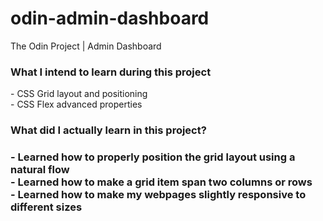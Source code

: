 # odin-admin-dashboard
The Odin Project | Admin Dashboard

<h3>What I intend to learn during this project</h3>
- CSS Grid layout and positioning<br>
- CSS Flex advanced properties<br>

<h3>What did I actually learn in this project?<h3>
- Learned how to properly position the grid layout using a natural flow<br>
- Learned how to make a grid item span two columns or rows<br>
- Learned how to make my webpages slightly responsive to different sizes<br>
